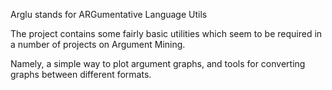 Arglu stands for ARGumentative Language Utils

The project contains some fairly basic utilities which seem to be required in a number of projects on Argument Mining. 

Namely, a simple way to plot argument graphs, and tools for converting graphs between different formats.


 
